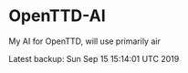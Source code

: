 # OpenTTD-AI
My AI for OpenTTD, will use primarily air

Latest backup: Sun Sep 15 15:14:01 UTC 2019
